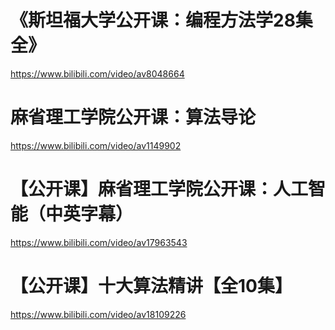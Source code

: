 # 《斯坦福大学公开课：编程方法学28集全》
https://www.bilibili.com/video/av8048664

# 麻省理工学院公开课：算法导论
https://www.bilibili.com/video/av1149902

# 【公开课】麻省理工学院公开课：人工智能（中英字幕）
https://www.bilibili.com/video/av17963543

# 【公开课】十大算法精讲【全10集】
https://www.bilibili.com/video/av18109226

